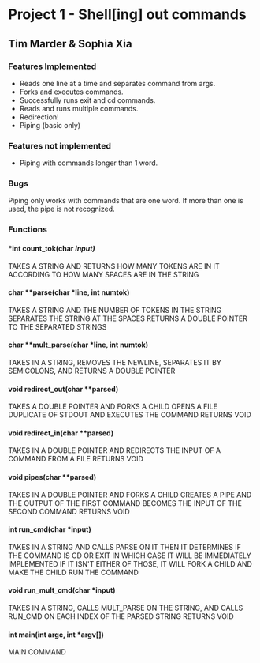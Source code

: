 # Project 1 - Shell[ing] out commands

## Tim Marder & Sophia Xia

### Features Implemented

- Reads one line at a time and separates command from args.
- Forks and executes commands.
- Successfully runs exit and cd commands.
- Reads and runs multiple commands.
- Redirection!
- Piping (basic only)

### Features not implemented

- Piping with commands longer than 1 word.

### Bugs

Piping only works with commands that are one word. If more than one is used, the pipe is not recognized.

### Functions

#### *int count_tok(char *input)*
TAKES A STRING AND RETURNS HOW MANY TOKENS ARE IN IT ACCORDING TO HOW MANY SPACES ARE IN THE STRING

#### char **parse(char *line, int numtok)
TAKES A STRING AND THE NUMBER OF TOKENS IN THE STRING SEPARATES THE STRING AT THE SPACES RETURNS A DOUBLE POINTER TO THE SEPARATED STRINGS

#### char **mult_parse(char *line, int numtok)
TAKES IN A STRING, REMOVES THE NEWLINE, SEPARATES IT BY
   SEMICOLONS, AND RETURNS A DOUBLE POINTER

#### void redirect_out(char **parsed)
TAKES A DOUBLE POINTER AND FORKS A CHILD
   OPENS A FILE DUPLICATE OF STDOUT AND EXECUTES THE COMMAND
   RETURNS VOID

#### void redirect_in(char **parsed)
TAKES IN A DOUBLE POINTER AND
   REDIRECTS THE INPUT OF A COMMAND FROM A FILE
   RETURNS VOID

#### void pipes(char **parsed)
TAKES IN A DOUBLE POINTER AND FORKS A CHILD
   CREATES A PIPE AND THE OUTPUT OF THE FIRST COMMAND
   BECOMES THE INPUT OF THE SECOND COMMAND
   RETURNS VOID
   
#### int run_cmd(char *input)
TAKES IN A STRING AND CALLS PARSE ON IT
   THEN IT DETERMINES IF THE COMMAND IS CD OR EXIT
   IN WHICH CASE IT WILL BE IMMEDIATELY IMPLEMENTED
   IF IT ISN'T EITHER OF THOSE, IT WILL FORK A CHILD
   AND MAKE THE CHILD RUN THE COMMAND
 
#### void run_mult_cmd(char *input)
TAKES IN A STRING, CALLS MULT_PARSE ON THE STRING,
     AND CALLS RUN_CMD ON EACH INDEX OF THE PARSED STRING
     RETURNS VOID
     
#### int main(int argc, int *argv[])
MAIN COMMAND
